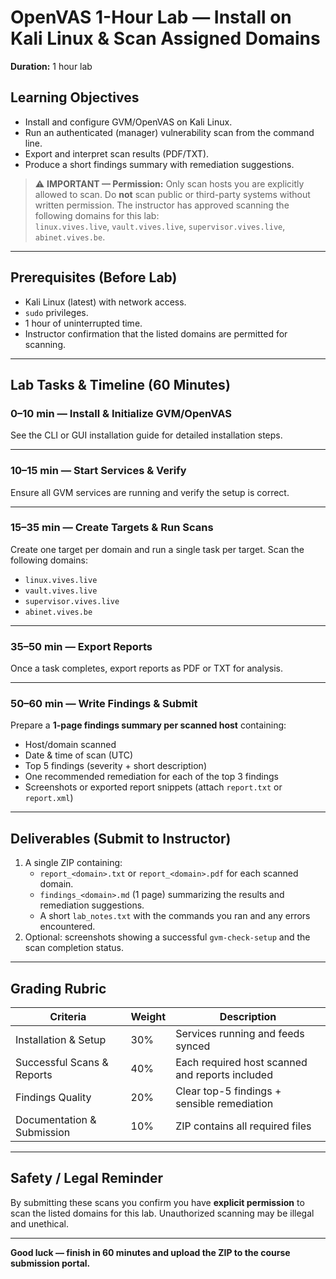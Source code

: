# OpenVAS 1-Hour Lab — Install on Kali Linux & Scan Assigned Domains

**Duration:** 1 hour lab

## Learning Objectives

- Install and configure GVM/OpenVAS on Kali Linux.
- Run an authenticated (manager) vulnerability scan from the command line.
- Export and interpret scan results (PDF/TXT).
- Produce a short findings summary with remediation suggestions.

> ⚠️ **IMPORTANT — Permission:** Only scan hosts you are explicitly allowed to scan. Do **not** scan public or third-party systems without written permission. The instructor has approved scanning the following domains for this lab:  
> `linux.vives.live`, `vault.vives.live`, `supervisor.vives.live`, `abinet.vives.be`.

---

## Prerequisites (Before Lab)

- Kali Linux (latest) with network access.
- `sudo` privileges.
- 1 hour of uninterrupted time.
- Instructor confirmation that the listed domains are permitted for scanning.

---

## Lab Tasks & Timeline (60 Minutes)

### **0–10 min — Install & Initialize GVM/OpenVAS**

See the CLI or GUI installation guide for detailed installation steps.

---

### **10–15 min — Start Services & Verify**

Ensure all GVM services are running and verify the setup is correct.

---

### **15–35 min — Create Targets & Run Scans**

Create one target per domain and run a single task per target. Scan the following domains:
- `linux.vives.live`
- `vault.vives.live`
- `supervisor.vives.live`
- `abinet.vives.be`

---

### **35–50 min — Export Reports**

Once a task completes, export reports as PDF or TXT for analysis.

---

### **50–60 min — Write Findings & Submit**

Prepare a **1-page findings summary per scanned host** containing:

- Host/domain scanned
- Date & time of scan (UTC)
- Top 5 findings (severity + short description)
- One recommended remediation for each of the top 3 findings
- Screenshots or exported report snippets (attach `report.txt` or `report.xml`)

---

## Deliverables (Submit to Instructor)

1. A single ZIP containing:
   - `report_<domain>.txt` or `report_<domain>.pdf` for each scanned domain.
   - `findings_<domain>.md` (1 page) summarizing the results and remediation suggestions.
   - A short `lab_notes.txt` with the commands you ran and any errors encountered.
2. Optional: screenshots showing a successful `gvm-check-setup` and the scan completion status.

---

## Grading Rubric

| Criteria | Weight | Description |
|-----------|---------|-------------|
| Installation & Setup | 30% | Services running and feeds synced |
| Successful Scans & Reports | 40% | Each required host scanned and reports included |
| Findings Quality | 20% | Clear top-5 findings + sensible remediation |
| Documentation & Submission | 10% | ZIP contains all required files |

---

## Safety / Legal Reminder

By submitting these scans you confirm you have **explicit permission** to scan the listed domains for this lab. Unauthorized scanning may be illegal and unethical.

---

**Good luck — finish in 60 minutes and upload the ZIP to the course submission portal.**
